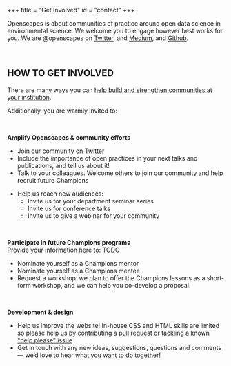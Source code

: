 +++
title = "Get Involved"
id = "contact"
+++

Openscapes is about communities of practice around open data science in environmental science. We welcome you to engage however best works for you. We are @openscapes on [Twitter](https://twitter.com/openscapes), and [Medium](https://medium.com/@openscapes), and [Github](https://github.com/openscapes). 

<br>

## HOW TO GET INVOLVED

There are many ways you can [help build and strengthen communities at your institution](/blog/2018/11/06/build-communities/).  

Additionally, you are warmly invited to:

<br>

**Amplify Openscapes & community efforts**

- Join our community on [Twitter](https://twitter.com/openscapes)
- Include the importance of open practices in your next talks and publications, and tell us about it!
- Talk to your colleagues. Welcome others to join our community and help recruit future Champions
<!--- - Share your short story of how open data science practices have influenced your research --->
- Help us reach new audiences: 
  - Invite us for your department seminar series
  - Invite us for conference talks
  - Invite us to give a webinar for your community
  
<!--RStudio Community --->

<br>

**Participate in future Champions programs**   
Provide your information [here]() to: TODO

- Nominate yourself as a Champions mentor
- Nominate yourself as a Champions mentee
- Request a workshop: we plan to offer the Champions lessons as a short-form workshop, and we can help you co-develop a proposal. 

<br>

**Development & design**  

- Help us improve the website! In-house CSS and HTML skills are limited so please help us by contributing a [pull request](https://github.com/Openscapes/website) or tackling a known ["help please" issue](https://github.com/Openscapes/website/labels/help%20please)
- Get in touch with any new ideas, suggestions, questions and comments — we’d love to hear what you want to do together!


